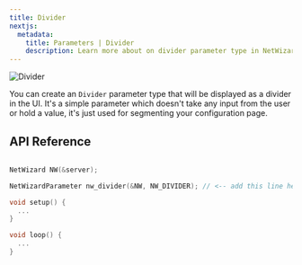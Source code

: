 ```yaml
---
title: Divider
nextjs:
  metadata:
    title: Parameters | Divider
    description: Learn more about on divider parameter type in NetWizard.
---
```


![Divider](/nw-divider.png)

You can create an `Divider` parameter type that will be displayed as a divider in the UI. It's a simple parameter which doesn't take any input from the user or hold a value, it's just used for segmenting your configuration page.

## API Reference

```cpp

NetWizard NW(&server);

NetWizardParameter nw_divider(&NW, NW_DIVIDER); // <-- add this line here

void setup() {
  ...
}

void loop() {
  ...
}
```

